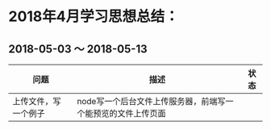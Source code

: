 # 2018年4月学习思想总结：

## 2018-05-03 ～ 2018-05-13

| 问题                 | 描述                                                         | 状态 |
| -------------------- | ------------------------------------------------------------ | ---- |
| 上传文件，写一个例子 | node写一个后台文件上传服务器，前端写一个能预览的文件上传页面 |      |



